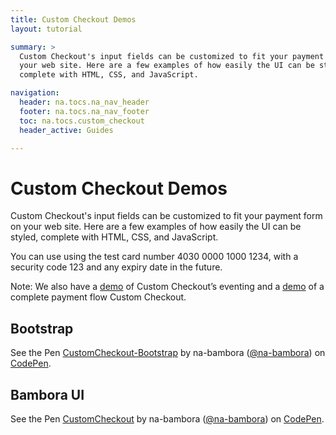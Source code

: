 ```yaml
---
title: Custom Checkout Demos
layout: tutorial

summary: >
  Custom Checkout's input fields can be customized to fit your payment form on 
  your web site. Here are a few examples of how easily the UI can be styled, 
  complete with HTML, CSS, and JavaScript.

navigation:
  header: na.tocs.na_nav_header
  footer: na.tocs.na_nav_footer
  toc: na.tocs.custom_checkout
  header_active: Guides

---
```




# Custom Checkout Demos

Custom Checkout's input fields can be customized to fit your payment form on your web site. Here are a few examples of how easily the UI can be styled, complete with HTML, CSS, and JavaScript.

You can use using the test card number 4030 0000 1000 1234, with a security code 123 and any expiry date in the future.

Note: We also have a [demo](https://libs.na.bambora.com/customcheckout/0.1.0/demo.html?source=production) of Custom Checkout’s eventing and a [demo](https://demo.na.bambora.com) of a complete payment flow Custom Checkout.

## Bootstrap

<div style="margin-bottom:24px;">
<p data-height="177" data-theme-id="light" data-slug-hash="OgbOKP" data-default-tab="result" data-user="na-bambora" data-embed-version="2" data-pen-title="CustomCheckout-Bootstrap" class="codepen">See the Pen <a href="https://codepen.io/na-bambora/pen/OgbOKP/">CustomCheckout-Bootstrap</a> by na-bambora (<a href="https://codepen.io/na-bambora">@na-bambora</a>) on <a href="https://codepen.io">CodePen</a>.</p>
<script async src="https://production-assets.codepen.io/assets/embed/ei.js"></script>
</div>

## Bambora UI

<div style="margin-bottom:24px;">
<p data-height="395" data-theme-id="light" data-slug-hash="LLRMRo" data-default-tab="result" data-user="na-bambora" data-embed-version="2" data-pen-title="CustomCheckout" class="codepen">See the Pen <a href="https://codepen.io/na-bambora/pen/LLRMRo/">CustomCheckout</a> by na-bambora (<a href="https://codepen.io/na-bambora">@na-bambora</a>) on <a href="https://codepen.io">CodePen</a>.</p>
<script async src="https://production-assets.codepen.io/assets/embed/ei.js"></script>
</div>
